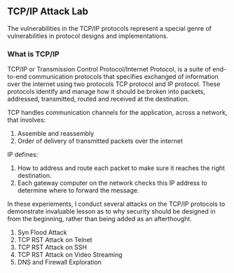 ## TCP/IP Attack Lab

The vulnerabilities in the TCP/IP protocols represent a special genre of vulnerabilities in protocol designs and implementations. 

### What is TCP/IP 
TCP/IP or Transmission Control Protocol/Internet Protocol, is a suite of end-to-end communication protocols that specifies exchanged of information over the internet using two protocols TCP protocol and IP protocol. These protocols identify and manage how it should be broken into packets, addressed, transmitted, routed and received at the destination. 

TCP handles communication channels for the application, across a network, that involves:
  1. Assemble and reassembly 
  2. Order of delivery of transmitted packets over the internet

IP defines:
  1. How to address and route each packet to make sure it reaches the right destination. 
  2. Each gateway computer on the network checks this IP address to determine where to forward the message.

In these experiements, I conduct several attacks on the TCP/IP protocols to demonstrate invaluable lesson as to why security should be designed in from the beginning, rather than being added as an afterthought. 

  1. Syn Flood Attack 
  2. TCP RST Attack on Telnet
  3. TCP RST Attack on SSH
  4. TCP RST Attack on Video Streaming
  5. DNS and Firewall Exploration

